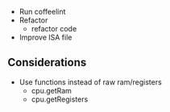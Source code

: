 <!-- ====|=========|=========|=========|=========|=========|======== -->
- Run coffeelint
- Refactor
    - refactor code
- Improve ISA file


Considerations
--------------
- Use functions instead of raw ram/registers
    - cpu.getRam
    - cpu.getRegisters
